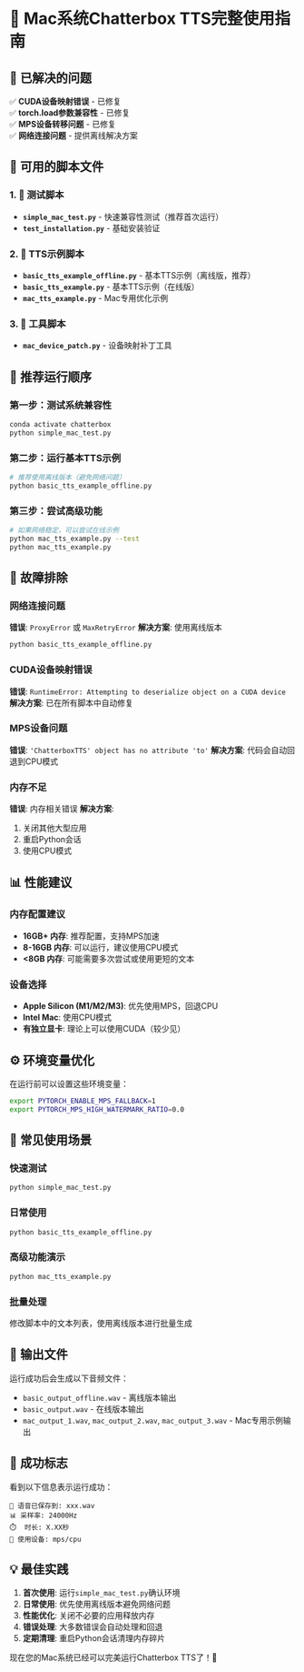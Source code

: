 # 🍎 Mac系统Chatterbox TTS完整使用指南

## 🚨 已解决的问题

✅ **CUDA设备映射错误** - 已修复  
✅ **torch.load参数兼容性** - 已修复  
✅ **MPS设备转移问题** - 已修复  
✅ **网络连接问题** - 提供离线解决方案  

## 📁 可用的脚本文件

### 1. 🧪 测试脚本
- **`simple_mac_test.py`** - 快速兼容性测试（推荐首次运行）
- **`test_installation.py`** - 基础安装验证

### 2. 🎤 TTS示例脚本
- **`basic_tts_example_offline.py`** - 基本TTS示例（离线版，推荐）
- **`basic_tts_example.py`** - 基本TTS示例（在线版）
- **`mac_tts_example.py`** - Mac专用优化示例

### 3. 🔧 工具脚本
- **`mac_device_patch.py`** - 设备映射补丁工具

## 🚀 推荐运行顺序

### 第一步：测试系统兼容性
```bash
conda activate chatterbox
python simple_mac_test.py
```

### 第二步：运行基本TTS示例
```bash
# 推荐使用离线版本（避免网络问题）
python basic_tts_example_offline.py
```

### 第三步：尝试高级功能
```bash
# 如果网络稳定，可以尝试在线示例
python mac_tts_example.py --test
python mac_tts_example.py
```

## 🔧 故障排除

### 网络连接问题
**错误**: `ProxyError` 或 `MaxRetryError`
**解决方案**: 使用离线版本
```bash
python basic_tts_example_offline.py
```

### CUDA设备映射错误
**错误**: `RuntimeError: Attempting to deserialize object on a CUDA device`
**解决方案**: 已在所有脚本中自动修复

### MPS设备问题
**错误**: `'ChatterboxTTS' object has no attribute 'to'`
**解决方案**: 代码会自动回退到CPU模式

### 内存不足
**错误**: 内存相关错误
**解决方案**: 
1. 关闭其他大型应用
2. 重启Python会话
3. 使用CPU模式

## 📊 性能建议

### 内存配置建议
- **16GB+ 内存**: 推荐配置，支持MPS加速
- **8-16GB 内存**: 可以运行，建议使用CPU模式
- **<8GB 内存**: 可能需要多次尝试或使用更短的文本

### 设备选择
- **Apple Silicon (M1/M2/M3)**: 优先使用MPS，回退CPU
- **Intel Mac**: 使用CPU模式
- **有独立显卡**: 理论上可以使用CUDA（较少见）

## ⚙️ 环境变量优化

在运行前可以设置这些环境变量：
```bash
export PYTORCH_ENABLE_MPS_FALLBACK=1
export PYTORCH_MPS_HIGH_WATERMARK_RATIO=0.0
```

## 🎯 常见使用场景

### 快速测试
```bash
python simple_mac_test.py
```

### 日常使用
```bash
python basic_tts_example_offline.py
```

### 高级功能演示
```bash
python mac_tts_example.py
```

### 批量处理
修改脚本中的文本列表，使用离线版本进行批量生成

## 📝 输出文件

运行成功后会生成以下音频文件：
- `basic_output_offline.wav` - 离线版本输出
- `basic_output.wav` - 在线版本输出
- `mac_output_1.wav`, `mac_output_2.wav`, `mac_output_3.wav` - Mac专用示例输出

## 🎉 成功标志

看到以下信息表示运行成功：
```
🎵 语音已保存到: xxx.wav
📊 采样率: 24000Hz
⏱️  时长: X.XX秒
🎯 使用设备: mps/cpu
```

## 💡 最佳实践

1. **首次使用**: 运行`simple_mac_test.py`确认环境
2. **日常使用**: 优先使用离线版本避免网络问题
3. **性能优化**: 关闭不必要的应用释放内存
4. **错误处理**: 大多数错误会自动处理和回退
5. **定期清理**: 重启Python会话清理内存碎片

现在您的Mac系统已经可以完美运行Chatterbox TTS了！🎊 